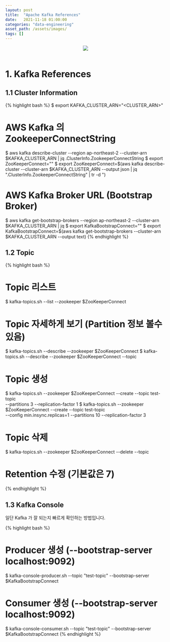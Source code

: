 ```yaml
---
layout: post 
title:  "Apache Kafka References"
date:   2021-11-18 01:00:00 
categories: "data-engineering"
asset_path: /assets/images/ 
tags: []
---
```


<header>
    <img src="{{ page.asset_path }}kafka_background.jpeg" class="center img-responsive img-rounded img-fluid">
</header>


# 1. Kafka References 

## 1.1 Cluster Information

{% highlight bash %}
$ export KAFKA_CLUSTER_ARN="<CLUSTER_ARN>"

# AWS Kafka 의 ZookeeperConnectString 
$ aws kafka describe-cluster --region ap-northeast-2 --cluster-arn $KAFKA_CLUSTER_ARN | jq .ClusterInfo.ZookeeperConnectString
$ export ZooKeeperConnect="<ZookeeperConnectString>"
$ export ZooKeeperConnect=$(aws kafka describe-cluster --cluster-arn $KAFKA_CLUSTER_ARN --output json | jq ".ClusterInfo.ZookeeperConnectString" | tr -d \")


# AWS Kafka Broker URL (Bootstrap Broker)
$ aws kafka get-bootstrap-brokers --region ap-northeast-2 --cluster-arn $KAFKA_CLUSTER_ARN | jq
$ export KafkaBootstrapConnect="<BootstrapBrokerString>"
$ export KafkaBootstrapConnect=$(aws kafka  get-bootstrap-brokers --cluster-arn $KAFKA_CLUSTER_ARN --output text)
{% endhighlight %}

## 1.2 Topic

{% highlight bash %}
# Topic 리스트
$ kafka-topics.sh --list --zookeeper $ZooKeeperConnect


# Topic 자세하게 보기 (Partition 정보 볼수 있음)
$ kafka-topics.sh --describe --zookeeper $ZooKeeperConnect
$ kafka-topics.sh --describe --zookeeper $ZooKeeperConnect --topic <TopicName>


# Topic 생성
$ kafka-topics.sh --zookeeper $ZooKeeperConnect --create --topic test-topic \
                  --partitions 3 --replication-factor 1
$ kafka-topics.sh --zookeeper $ZooKeeperConnect --create --topic test-topic \
                  --config min.insync.replicas=1 --partitions 10 --replication-factor 3


# Topic 삭제 
$ kafka-topics.sh --zookeeper $ZooKeeperConnect --delete --topic <TopicName>

# Retention 수정 (기본값은 7)
{% endhighlight %}

## 1.3 Kafka Console

일단 Kafka 가 잘 되는지 빠르게 확인하는 방법입니다. 

{% highlight bash %}
# Producer 생성 (--bootstrap-server localhost:9092)
$ kafka-console-producer.sh --topic "test-topic" --bootstrap-server $KafkaBootstrapConnect

# Consumer 생성 (--bootstrap-server localhost:9092)
$ kafka-console-consumer.sh --topic "test-topic" --bootstrap-server $KafkaBootstrapConnect
{% endhighlight %}

